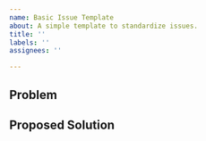 ```yaml
---
name: Basic Issue Template
about: A simple template to standardize issues.
title: ''
labels: ''
assignees: ''

---
```


## Problem


## Proposed Solution
